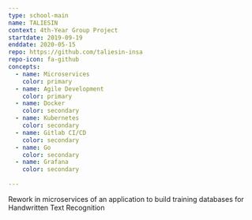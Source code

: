 ```yaml
---
type: school-main
name: TALIESIN
context: 4th-Year Group Project
startdate: 2019-09-19
enddate: 2020-05-15
repo: https://github.com/taliesin-insa
repo-icon: fa-github
concepts:
  - name: Microservices
    color: primary
  - name: Agile Development
    color: primary
  - name: Docker
    color: secondary
  - name: Kubernetes
    color: secondary
  - name: Gitlab CI/CD
    color: secondary
  - name: Go
    color: secondary
  - name: Grafana
    color: secondary
    
---
```

Rework in microservices of an application to build training databases for Handwritten Text Recognition